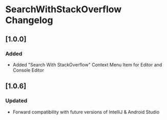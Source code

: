 <!-- Keep a Changelog guide -> https://keepachangelog.com -->

# SearchWithStackOverflow Changelog

## [1.0.0]
### Added
- Added "Search With StackOverflow" Context Menu Item for Editor and Console Editor

## [1.0.6]
### Updated
- Forward compatibility with future versions of IntelliJ & Android Studio
